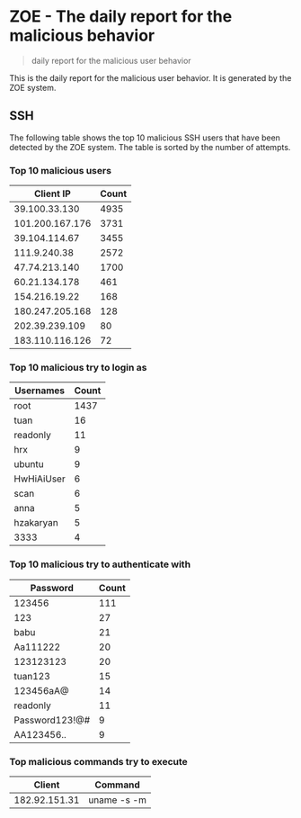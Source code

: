 # ZOE - The daily report for the malicious behavior

> daily report for the malicious user behavior

This is the daily report for the malicious user behavior. It is generated by the ZOE system.

## SSH

The following table shows the top 10 malicious SSH users that have been detected by the ZOE
system. The table is sorted by the number of attempts.

### Top 10 malicious users

| Client IP | Count    |
|-----------|----------|
| 39.100.33.130 | 4935 |
| 101.200.167.176 | 3731 |
| 39.104.114.67 | 3455 |
| 111.9.240.38 | 2572 |
| 47.74.213.140 | 1700 |
| 60.21.134.178 | 461 |
| 154.216.19.22 | 168 |
| 180.247.205.168 | 128 |
| 202.39.239.109 | 80 |
| 183.110.116.126 | 72 |

### Top 10 malicious try to login as

| Usernames | Count    |
|-----------|----------|
| root | 1437 |
| tuan | 16 |
| readonly | 11 |
| hrx | 9 |
| ubuntu | 9 |
| HwHiAiUser | 6 |
| scan | 6 |
| anna | 5 |
| hzakaryan | 5 |
| 3333 | 4 |

### Top 10 malicious try to authenticate with

| Password | Count    |
|-----------|----------|
| 123456 | 111 |
| 123 | 27 |
| babu | 21 |
| Aa111222 | 20 |
| 123123123 | 20 |
| tuan123 | 15 |
| 123456aA@ | 14 |
| readonly | 11 |
| Password123!@# | 9 |
| AA123456.. | 9 |

### Top malicious commands try to execute

| Client | Command |
|--------|---------|
| 182.92.151.31 | uname -s -m |
